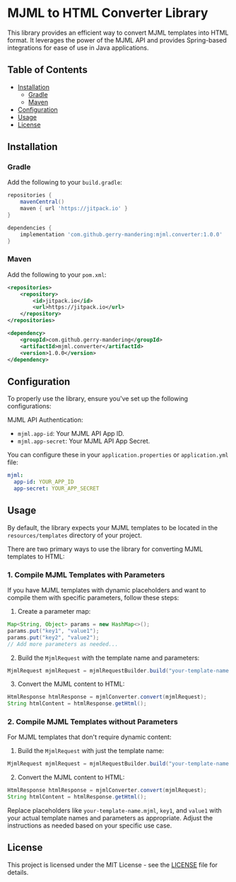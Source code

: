 # MJML to HTML Converter Library

This library provides an efficient way to convert MJML templates into HTML format. It leverages the power of the MJML API and provides Spring-based integrations for ease of use in Java applications.

## Table of Contents

- [Installation](#installation)
  - [Gradle](#gradle)
  - [Maven](#maven)
- [Configuration](#configuration)
- [Usage](#usage)
- [License](#license)

## Installation

### Gradle

Add the following to your `build.gradle`:

```gradle
repositories {
    mavenCentral()
    maven { url 'https://jitpack.io' }
}

dependencies {
    implementation 'com.github.gerry-mandering:mjml.converter:1.0.0'
}
```

### Maven

Add the following to your `pom.xml`:

```xml
<repositories>
    <repository>
        <id>jitpack.io</id>
        <url>https://jitpack.io</url>
    </repository>
</repositories>

<dependency>
    <groupId>com.github.gerry-mandering</groupId>
    <artifactId>mjml.converter</artifactId>
    <version>1.0.0</version>
</dependency>
```

## Configuration

To properly use the library, ensure you've set up the following configurations:

MJML API Authentication:

- `mjml.app-id`: Your MJML API App ID.
- `mjml.app-secret`: Your MJML API App Secret.

You can configure these in your `application.properties` or `application.yml` file:

```yml
mjml:
  app-id: YOUR_APP_ID
  app-secret: YOUR_APP_SECRET
```

## Usage

By default, the library expects your MJML templates to be located in the `resources/templates` directory of your project.

There are two primary ways to use the library for converting MJML templates to HTML:

### 1. Compile MJML Templates with Parameters

If you have MJML templates with dynamic placeholders and want to compile them with specific parameters, follow these steps:

1. Create a parameter map:

```java
Map<String, Object> params = new HashMap<>();
params.put("key1", "value1");
params.put("key2", "value2");
// Add more parameters as needed...
```

2. Build the `MjmlRequest` with the template name and parameters:

```java
MjmlRequest mjmlRequest = mjmlRequestBuilder.build("your-template-name.mjml", params);
```

3. Convert the MJML content to HTML:

```java
HtmlResponse htmlResponse = mjmlConverter.convert(mjmlRequest);
String htmlContent = htmlResponse.getHtml();
```

### 2. Compile MJML Templates without Parameters

For MJML templates that don't require dynamic content:

1. Build the `MjmlRequest` with just the template name:

```java
MjmlRequest mjmlRequest = mjmlRequestBuilder.build("your-template-name.mjml");
```

2. Convert the MJML content to HTML:

```java
HtmlResponse htmlResponse = mjmlConverter.convert(mjmlRequest);
String htmlContent = htmlResponse.getHtml();
```

Replace placeholders like `your-template-name.mjml`, `key1`, and `value1` with your actual template names and parameters as appropriate. Adjust the instructions as needed based on your specific use case.

## License

This project is licensed under the MIT License - see the [LICENSE](LICENSE) file for details.
